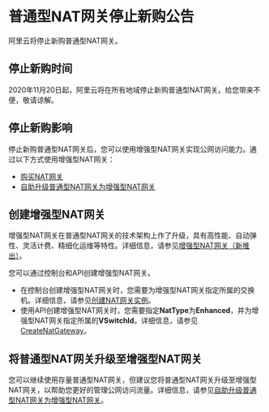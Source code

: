 # 普通型NAT网关停止新购公告

阿里云将停止新购普通型NAT网关。

## 停止新购时间

2020年11月20日起，阿里云将在所有地域停止新购普通型NAT网关。给您带来不便，敬请谅解。

## 停止新购影响

停止新购普通型NAT网关后，您可以使用增强型NAT网关实现公网访问能力。通过以下方式使用增强型NAT网关：

-   [购买NAT网关](/intl.zh-CN/购买指南/购买NAT网关.md)
-   [自助升级普通型NAT网关为增强型NAT网关](/intl.zh-CN/网关类型/自助升级普通型NAT网关为增强型NAT网关.md)

## 创建增强型NAT网关

增强型NAT网关在普通型NAT网关的技术架构上作了升级，具有高性能、自动弹性、灵活计费、精细化运维等特性。详细信息，请参见[增强型NAT网关（新推出）](/intl.zh-CN/网关类型/增强型NAT网关（新推出）.md)。

您可以通过控制台和API创建增强型NAT网关。

-   在控制台创建增强型NAT网关时，您需要为增强型NAT网关指定所属的交换机。详细信息，请参见[创建NAT网关实例](/intl.zh-CN/控制台操作指南/创建NAT网关实例.md)。
-   使用API创建增强型NAT网关时，您需要指定**NatType**为**Enhanced**，并为增强型NAT网关指定所属的**VSwitchId**。详细信息，请参见[CreateNatGateway](/intl.zh-CN/API参考/NAT网关/CreateNatGateway.md)。

## 将普通型NAT网关升级至增强型NAT网关

您可以继续使用存量普通型NAT网关，但建议您将普通型NAT网关升级至增强型NAT网关，以帮助您更好的管理公网访问流量。详细信息，请参见[自助升级普通型NAT网关为增强型NAT网关](/intl.zh-CN/网关类型/自助升级普通型NAT网关为增强型NAT网关.md)。

